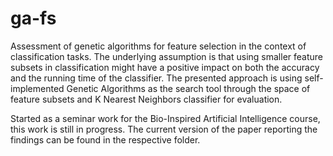 # ga-fs
Assessment of genetic algorithms for feature selection in the context of classification tasks. The underlying assumption is that using smaller feature subsets in classification might have a positive impact on both the accuracy and the running time of the classifier. The presented approach
is using self-implemented Genetic Algorithms as the search tool through the space of feature subsets and K Nearest Neighbors classifier for evaluation.

Started as a seminar work for the Bio-Inspired Artificial Intelligence course, this work is still in progress. The current version of the paper reporting the findings can be found in the respective folder.


